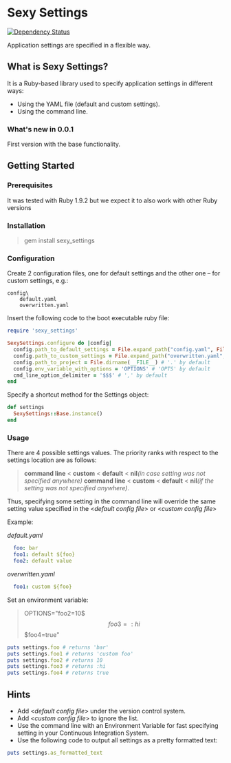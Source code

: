 # Sexy Settings

[![Dependency Status](https://gemnasium.com/romikoops/sexy_settings.png)](https://gemnasium.com/romikoops/sexy_settings)

Application settings are specified in a flexible way.

## What is Sexy Settings?

It is a Ruby-based library used to specify application settings in different ways:

* Using the YAML file (default and custom settings).
* Using the command line.

### What's new in 0.0.1

First version with the base functionality.

## Getting Started

### Prerequisites

It was tested with Ruby 1.9.2 but we expect it to also work with other Ruby versions
### Installation

>   gem install sexy_settings

### Configuration

Create 2 configuration files, one for default settings and the other one – for custom settings, e.g.:

```
config\
    default.yaml
    overwritten.yaml
```

  Insert the following code to the boot executable ruby file:

 ```ruby
 require 'sexy_settings'

 SexySettings.configure do |config|
   config.path_to_default_settings = File.expand_path("config.yaml", File.join(File.dirname(__FILE__), '..', 'config')) # 'default.yml' by default
   config.path_to_custom_settings = File.expand_path("overwritten.yaml", File.join(File.dirname(__FILE__), '..', 'config')) # 'custom.yml' by default
   config.path_to_project = File.dirname(__FILE__) # '.' by default
   config.env_variable_with_options = 'OPTIONS' # 'OPTS' by default
   cmd_line_option_delimiter = '$$$' # ',' by default
 end
 ```

  Specify a shortcut method for the Settings object:

 ```ruby
 def settings
   SexySettings::Base.instance()
 end
 ```

### Usage

There are 4 possible settings values. The priority ranks with respect to the settings location are as follows:


> **command line** < **custom** < **default** < **nil**_(in case setting was not specified anywhere)_
> **command line** < **custom** < **default** < **nil**_(if the setting was not specified anywhere)_.

Thus, specifying some setting in the command line will override the same setting value specified in the <_default config file_> or <_custom config file_>

Example:

_default.yaml_

```yaml
  foo: bar
  foo1: default ${foo}
  foo2: default value
```

 _overwritten.yaml_

```yaml
  foo1: custom ${foo}
```

Set an environment variable:

> OPTIONS="foo2=10$$$foo3=:hi$$$foo4=true"

```ruby
puts settings.foo # returns 'bar'
puts settings.foo1 # returns 'custom foo'
puts settings.foo2 # returns 10
puts settings.foo3 # returns :hi
puts settings.foo4 # returns true
```


## Hints

* Add <_default config file_> under the version control system.
* Add <_custom config file_> to ignore the list.
*	Use the command line with an Environment Variable for fast specifying setting in your Continuous Integration System.
* Use the following code to output all settings as a pretty formatted text:

```ruby
puts settings.as_formatted_text
```
